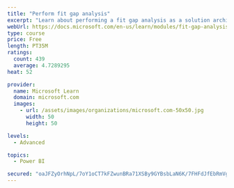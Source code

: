 ```yaml
---
title: "Perform fit gap analysis"
excerpt: "Learn about performing a fit gap analysis as a solution architect for Dynamics 365 and Microsoft Power Platform."
webUrl: https://docs.microsoft.com/en-us/learn/modules/fit-gap-analysis/
type: course
price: Free
length: PT35M
ratings:
  count: 439
  average: 4.7289295
heat: 52

provider:
  name: Microsoft Learn
  domain: microsoft.com
  images:
    - url: /assets/images/organizations/microsoft.com-50x50.jpg
      width: 50
      height: 50

levels:
  - Advanced

topics:
  - Power BI

secured: "oaJFZyOrhNpL/7oY1oCT7kFZwunBRa71XSBy9GYBsbLaN6K/7FHFdJfEbRmVgkZewUGaZxnRIi8XFuJWCdxzvF9cadicv/9wO+2xrfGRcgctwzXqeVbrRrKf9GFsL/Z2HmomO4peOUU49zI3J0lJ3JMz2ADEeneTflNp0AG9bO8pP1gV08NcGQUFYKW0RLBXKg1y1YhH01FcvRBKUW265uoIjfemWzUZ8W5S7S72cTAFmLHX0drKIhwqJ+ptaYMjWiOB/FAxCXaDJfdXybUt2VTCZp824Urd4jixXThlH0Y9liNmVkvgh9UuDJmYR6N7toO+C71O6/iuohwaWie/E2Q27Doyn2Ygaut1CfLF7X7loBPbb0braobxq8vu1H4g8Q2jE6YOTm96ebTAZlozmwsrOFON+xyuIFODc8zWLMY=;/nbWkhJlU88z2xVZJjE3gA=="
---
```


